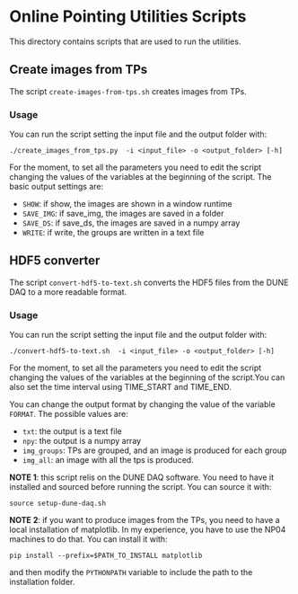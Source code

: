 # Online Pointing Utilities Scripts

This directory contains scripts that are used to run the utilities.

## Create images from TPs

The script `create-images-from-tps.sh` creates images from TPs. 

### Usage
You can run the script setting the input file and the output folder with:
```
./create_images_from_tps.py  -i <input_file> -o <output_folder> [-h]
```

For the moment, to set all the parameters you need to edit the script changing the values of the variables at the beginning of the script.
The basic output settings are:
- `SHOW`: if show, the images are shown in a window runtime
- `SAVE_IMG`: if save_img, the images are saved in a folder
- `SAVE_DS`: if save_ds, the images are saved in a numpy array
- `WRITE`: if write, the groups are written in a text file

## HDF5 converter

The script `convert-hdf5-to-text.sh` converts the HDF5 files from the DUNE DAQ to a more readable format.

### Usage


You can run the script setting the input file and the output folder with:
```
./convert-hdf5-to-text.sh  -i <input_file> -o <output_folder> [-h]
```

For the moment, to set all the parameters you need to edit the script changing the values of the variables at the beginning of the script.You can also set the time interval using TIME_START and TIME_END.

You can change the output format by changing the value of the variable `FORMAT`. The possible values are:
- `txt`: the output is a text file
- `npy`: the output is a numpy array
- `img_groups`: TPs are grouped, and an image is produced for each group
- `img_all`: an image with all the tps is produced. 

**NOTE 1**: this script relis on the DUNE DAQ software. You need to have it installed and sourced before running the script. You can source it with:
```
source setup-dune-daq.sh
```

**NOTE 2**: if you want to produce images from the TPs, you need to have a local installation of matplotlib. In my experience, you have to use the NP04 machines to do that. You can install it with:
```
pip install --prefix=$PATH_TO_INSTALL matplotlib
```
and then modify the `PYTHONPATH` variable to include the path to the installation folder.